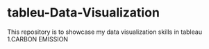 # tableu-Data-Visualization
This repository is to showcase my data visualization skills in tableau
1.CARBON EMISSION
